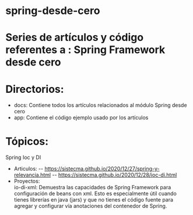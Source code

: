 # spring-desde-cero
# Series de artículos y código referentes a : Spring Framework desde cero

# Directorios:
- docs: Contiene todos los artículos relacionados al módulo Spring desde cero
- app: Contiene el código ejemplo usado por los artículos

# Tópicos:
Spring Ioc y DI
- Articulos:
  -- https://sistecma.github.io/2020/12/27/spring-y-relevancia.html
  -- https://sistecma.github.io/2020/12/28/ioc-di.html
- Proyectos:  
  io-di-xml: Demuestra las capacidades de Spring Framework para configuración de beans con xml. Esto es especialmente útil cuando tienes librerías en java (jars) y que no tienes el código fuente para agregar y configurar vía anotaciones del contenedor de Spring. 

